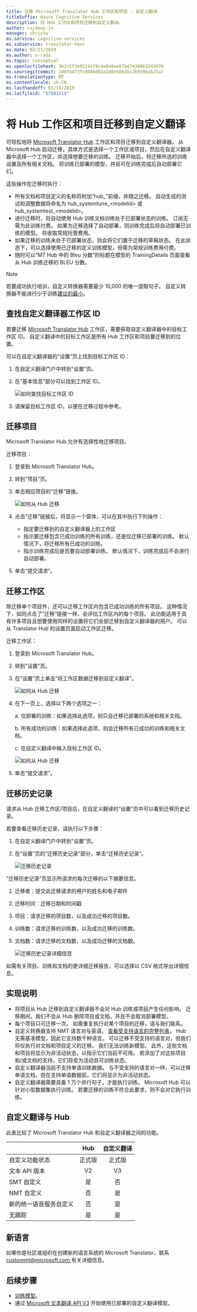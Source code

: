```yaml
---
title: 迁移 Microsoft Translator Hub 工作区和项目 - 自定义翻译
titleSuffix: Azure Cognitive Services
description: 将 Hub 工作区和项目迁移到自定义翻译。
author: rajdeep-in
manager: christw
ms.service: cognitive-services
ms.subservice: translator-text
ms.date: 02/21/2019
ms.author: v-rada
ms.topic: conceptual
ms.openlocfilehash: 3b2c5f3e02241f8c4e8a9ae87bd7436863243978
ms.sourcegitcommit: 2d0fb4f3fc8086d61e2d8e506d5c2b930ba525a7
ms.translationtype: MT
ms.contentlocale: zh-CN
ms.lasthandoff: 03/18/2019
ms.locfileid: "57901519"
---
```

# <a name="migrate-hub-workspace-and-projects-to-custom-translator"></a>将 Hub 工作区和项目迁移到自定义翻译

可轻松地将 [Microsoft Translator Hub](https://hub.microsofttranslator.com/) 工作区和项目迁移到自定义翻译器。 从 Microsoft Hub 启动迁移，具体方式是选择一个工作区或项目，然后在自定义翻译器中选择一个工作区，并选择想要迁移的训练。 迁移开始后，将迁移所选的训练设置及所有相关文档。 将训练已部署的模型，并且可在训练完成后自动部署它们。

这些操作在迁移时执行：
* 所有文档和项目定义的名称将附加“hub_”前缀，并随之迁移。 自动生成的测试和调整数据将命名为 hub_systemtune_\<modelid> 或 hub_systemtest_\<modelid>。
* 进行迁移时，将自动使用 Hub 训练文档训练处于已部署状态的训练。 订阅无需为此训练付费。 如果为迁移选择了自动部署，则训练完成后将自动部署已训练的模型。 将收取常规托管费用。
* 如果迁移的训练未处于已部署状态，则会将它们置于迁移的草稿状态。 在此状态下，可以选择使用已迁移的定义训练模型，但需为常规训练费用付费。
* 随时可以“MT Hub 中的 Bleu 分数”的标题在模型的 TrainingDetails 页面查看从 Hub 训练迁移的 BLEU 分数。

> [!Note]
> 若要成功执行培训，自定义转换器需要最少 10,000 的唯一提取句子。 自定义转换器不能进行少于训练[建议的最小](sentence-alignment.md#suggested-minimum-number-of-extracted-and-aligned-sentences)。

## <a name="find-custom-translator-workspace-id"></a>查找自定义翻译器工作区 ID

若要迁移 [Microsoft Translator Hub](https://hub.microsofttranslator.com/) 工作区，需要获取自定义翻译器中的目标工作区 ID。 自定义翻译中的目标工作区是所有 Hub 工作区和项目要迁移到的位置。

可以在自定义翻译器的“设置”页上找到目标工作区 ID：

1. 在自定义翻译门户中转到“设置”页。

2. 在“基本信息”部分可以找到工作区 ID。

    ![如何查找目标工作区 ID](media/how-to/how-to-find-destination-ws-id.png)

3. 请保留目标工作区 ID，以便在迁移过程中参考。

## <a name="migrate-a-project"></a>迁移项目

Microsoft Translator Hub 允许有选择性地迁移项目。

迁移项目：

1. 登录到 Microsoft Translator Hub。

2. 转到“项目”页。

3. 单击相应项目的“迁移”链接。

    ![如何从 Hub 迁移](media/how-to/how-to-migrate-from-hub.png)

4. 点击“迁移”链接后，将显示一个窗体，可以在其中执行下列操作：
   * 指定要迁移到的自定义翻译器上的工作区
   * 指示要迁移包含已成功训练的所有训练，还是仅迁移已部署的训练。 默认情况下，将迁移所有已成功的训练。
   * 指示训练完成后是否要自动部署训练。 默认情况下，训练完成后不会进行自动部署。

5. 单击“提交请求”。

## <a name="migrate-a-workspace"></a>迁移工作区

除迁移单个项目外，还可以迁移工作区内包含已成功训练的所有项目。 这种情况下，如同点击了“迁移”链接一样，会评估工作区内的每个项目。 此功能适用于具有许多项目且想要使用同样的设置将它们全部迁移到自定义翻译器的用户。 可以从 Translator Hub 的设置页面启动工作区迁移。

迁移工作区：

1. 登录到 Microsoft Translator Hub。

2. 转到“设置”页。

3. 在“设置”页上单击“将工作区数据迁移到自定义翻译”。

    ![如何从 Hub 迁移](media/how-to/how-to-migrate-workspace-from-hub.png)

4. 在下一页上，选择以下两个选项之一：

    a. 仅部署的训练：如果选择此选项，则只会迁移已部署的系统和相关文档。

    b. 所有成功的训练：如果选择此选项，则会迁移所有已成功的训练和相关文档。

    c. 在自定义翻译中输入目标工作区 ID。

    ![如何从 Hub 迁移](media/how-to/how-to-migrate-from-hub-screen.png)

5. 单击“提交请求”。

## <a name="migration-history"></a>迁移历史记录

请求从 Hub 迁移工作区/项目后，在自定义翻译的“设置”页中可以看到迁移历史记录。

若要查看迁移历史记录，请执行以下步骤：

1. 在自定义翻译门户中转到“设置”页。

2. 在“设置”页的“迁移历史记录”部分，单击“迁移历史记录”。

    ![迁移历史记录](media/how-to/how-to-migration-history.png)

“迁移历史记录”页显示所请求的每次迁移的以下摘要信息。

1. 迁移者：提交此迁移请求的用户的姓名和电子邮件

2. 迁移时间：迁移日期和时间戳

3. 项目：请求迁移的项目数，以及成功迁移的项目数。

4. 训练数：请求迁移的训练数，以及成功迁移的训练数。

5. 文档数：请求迁移的文档数，以及成功迁移的文档数。

    ![迁移历史记录详细信息](media/how-to/how-to-migration-history-details.png)

如需有关项目、训练和文档的更详细迁移报告，可以选择以 CSV 格式导出详细信息。

## <a name="implementation-notes"></a>实现说明
* 将项目从 Hub 迁移到自定义翻译器不会对 Hub 训练或项目产生任何影响。 迁移期间，我们不会从 Hub 删除项目或文档，并且不会取消部署模型。
* 每个项目只可迁移一次。 如需重复执行对某个项目的迁移，请与我们联系。
* 自定义转换器支持 NMT 语言对与英语。 [查看受支持语言的完整列表](https://docs.microsoft.com/azure/cognitive-services/translator/language-support#customization)。 Hub 无需基准模型，因此它支持数千种语言。 可以迁移不受支持的语言对，但我们将仅执行对文档和项目定义的迁移。 我们无法训练新模型。 此外，这些文档和项目将显示为非活动状态，以指示它们当前不可用。 若添加了对这些项目和/或文档的支持，它们将变为活动且可训练状态。
* 自定义翻译器当前不支持单语训练数据。 与不受支持的语言对一样，可以迁移单语文档，但在支持单语数据前，它们将显示为非活动状态。
* 自定义翻译器需要具备 1 万个并行句子，才能执行训练。 Microsoft Hub 可以针对小型数据集执行训练。 若要迁移的训练不符合此要求，则不会对它执行训练。

## <a name="custom-translator-versus-hub"></a>自定义翻译与 Hub

此表比较了 Microsoft Translator Hub 和自定义翻译器之间的功能。

|   | Hub | 自定义翻译 |
|:-----|:----:|:----:|
|自定义功能状态   | 正式版  | 正式版 |
| 文本 API 版本  | V2    | V3  |
| SMT 自定义 | 是   | 否 |
| NMT 自定义 | 否    | 是 |
| 新的统一语音服务自定义 | 否    | 是 |
| 无跟踪 | 是 | 是 |

## <a name="new-languages"></a>新语言

如果你是社区或组织在创建新的语言系统的 Microsoft Translator，联系[ custommt@microsoft.com ](mailto:custommt@microsoft.com)有关详细信息。

## <a name="next-steps"></a>后续步骤

- [训练模型](how-to-train-model.md)。
- 通过 [Microsoft 文本翻译 API V3](https://docs.microsoft.com/azure/cognitive-services/translator/reference/v3-0-translate?tabs=curl) 开始使用已部署的自定义翻译模型。
